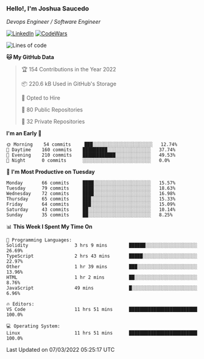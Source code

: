 ### Hello!, I'm Joshua Saucedo
*Devops Engineer / Software Engineer*  

[![LinkedIn](https://img.shields.io/badge/LinkedIn-0073b1?logo=linkedin&style=flat-square&logoColor=white)](https://www.linkedin.com/in/joshua-nathanael-saucedo-uriarte-bb0336169/)
[![CodeWars](https://www.codewars.com/users/joshuansu0897/badges/micro)](https://www.codewars.com/users/joshuansu0897)

<!--START_SECTION:waka-->
![Lines of code](https://img.shields.io/badge/From%20Hello%20World%20I%27ve%20Written-2%20Million%20lines%20of%20code-blue)

**🐱 My GitHub Data** 

> 🏆 154 Contributions in the Year 2022
 > 
> 📦 220.6 kB Used in GitHub's Storage 
 > 
> 💼 Opted to Hire
 > 
> 📜 80 Public Repositories 
 > 
> 🔑 32 Private Repositories  
 > 
**I'm an Early 🐤** 

```text
🌞 Morning    54 commits     ███░░░░░░░░░░░░░░░░░░░░░░   12.74% 
🌆 Daytime    160 commits    █████████░░░░░░░░░░░░░░░░   37.74% 
🌃 Evening    210 commits    ████████████░░░░░░░░░░░░░   49.53% 
🌙 Night      0 commits      ░░░░░░░░░░░░░░░░░░░░░░░░░   0.0%

```
📅 **I'm Most Productive on Tuesday** 

```text
Monday       66 commits     ████░░░░░░░░░░░░░░░░░░░░░   15.57% 
Tuesday      79 commits     ████░░░░░░░░░░░░░░░░░░░░░   18.63% 
Wednesday    72 commits     ████░░░░░░░░░░░░░░░░░░░░░   16.98% 
Thursday     65 commits     ███░░░░░░░░░░░░░░░░░░░░░░   15.33% 
Friday       64 commits     ███░░░░░░░░░░░░░░░░░░░░░░   15.09% 
Saturday     43 commits     ██░░░░░░░░░░░░░░░░░░░░░░░   10.14% 
Sunday       35 commits     ██░░░░░░░░░░░░░░░░░░░░░░░   8.25%

```


📊 **This Week I Spent My Time On** 

```text
💬 Programming Languages: 
Solidity                 3 hrs 9 mins        ██████░░░░░░░░░░░░░░░░░░░   26.69% 
TypeScript               2 hrs 43 mins       █████░░░░░░░░░░░░░░░░░░░░   22.97% 
Other                    1 hr 39 mins        ███░░░░░░░░░░░░░░░░░░░░░░   13.96% 
HTML                     1 hr 2 mins         ██░░░░░░░░░░░░░░░░░░░░░░░   8.76% 
JavaScript               49 mins             █░░░░░░░░░░░░░░░░░░░░░░░░   6.96%

🔥 Editors: 
VS Code                  11 hrs 51 mins      █████████████████████████   100.0%

💻 Operating System: 
Linux                    11 hrs 51 mins      █████████████████████████   100.0%

```


 Last Updated on 07/03/2022 05:25:17 UTC
<!--END_SECTION:waka-->
